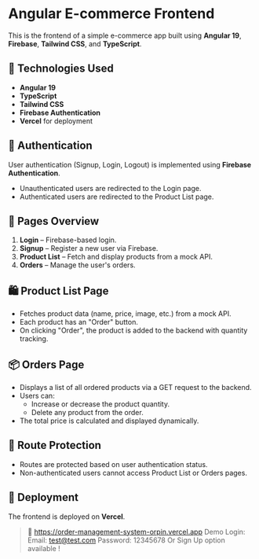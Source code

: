 # Angular E-commerce Frontend

This is the frontend of a simple e-commerce app built using **Angular 19**, **Firebase**, **Tailwind CSS**, and **TypeScript**.

## 🔧 Technologies Used

- **Angular 19**
- **TypeScript**
- **Tailwind CSS**
- **Firebase Authentication**
- **Vercel** for deployment

## 🔐 Authentication

User authentication (Signup, Login, Logout) is implemented using **Firebase Authentication**.

- Unauthenticated users are redirected to the Login page.
- Authenticated users are redirected to the Product List page.

## 📄 Pages Overview

1. **Login** – Firebase-based login.
2. **Signup** – Register a new user via Firebase.
3. **Product List** – Fetch and display products from a mock API.
4. **Orders** – Manage the user's orders.

## 🛍 Product List Page

- Fetches product data (name, price, image, etc.) from a mock API.
- Each product has an "Order" button.
- On clicking "Order", the product is added to the backend with quantity tracking.

## 📦 Orders Page

- Displays a list of all ordered products via a GET request to the backend.
- Users can:
  - Increase or decrease the product quantity.
  - Delete any product from the order.
- The total price is calculated and displayed dynamically.

## 🔐 Route Protection

- Routes are protected based on user authentication status.
- Non-authenticated users cannot access Product List or Orders pages.

## 🚀 Deployment

The frontend is deployed on **Vercel**.

> 🔗 https://order-management-system-orpin.vercel.app
> Demo Login: Email: test@test.com Password: 12345678
> Or Sign Up option available !

